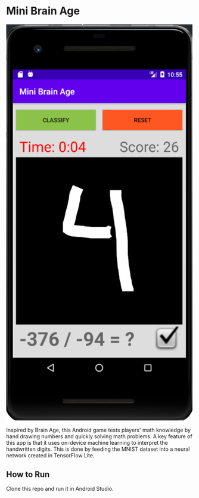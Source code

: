 # Mini Brain Age

<img src="brainage.png" alt="Mini Brain Age" width="500px">

Inspired by Brain Age, this Android game tests players' math knowledge by hand drawing numbers and quickly solving math problems. A key feature of this app is that it uses on-device machine learning to interpret the handwritten digits. This is done by feeding the MNIST dataset into a neural network created in TensorFlow Lite.

## How to Run

Clone this repo and run it in Android Studio.
